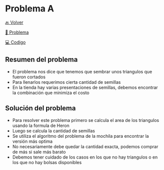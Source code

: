# Problema A

[ 🔙 Volver ](../)

[ 📄 Problema](../A/A.pdf) 

[ 💻 Codigo](../A/A.cpp)

## Resumen del problema

- El problema nos dice que tenemos que sembrar unos triangulos que fueron cortados
- Para llenarlos requerimos cierta cantidad de semillas
- En la tienda hay varias presentaciones de semillas, debemos encontrar la combinación que minimiza el costo

## Solución del problema

- Para resolver este problema primero se calcula el area de los triangulos usando la formula de Heron
- Luego se calcula la cantidad de semillas
- Se utiliza el algoritmo del problema de la mochila para encontrar la versión más optima
- No necesariamente debe quedar la cantidad exacta, podemos comprar de más si sale más barato
- Debemos tener cuidado de los casos en los que no hay triangulos o en los que no hay bolsas disponibles